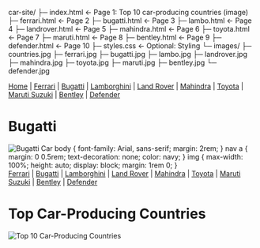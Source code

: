 car-site/
├─ index.html           ← Page 1: Top 10 car-producing countries (image)
├─ ferrari.html         ← Page 2
├─ bugatti.html         ← Page 3
├─ lambo.html           ← Page 4
├─ landrover.html       ← Page 5
├─ mahindra.html        ← Page 6
├─ toyota.html          ← Page 7
├─ maruti.html          ← Page 8
├─ bentley.html         ← Page 9
├─ defender.html        ← Page 10
├─ styles.css           ← Optional: Styling
└─ images/
    ├─ countries.jpg
    ├─ ferrari.jpg
    ├─ bugatti.jpg
    ├─ lambo.jpg
    ├─ landrover.jpg
    ├─ mahindra.jpg
    ├─ toyota.jpg
    ├─ maruti.jpg
    ├─ bentley.jpg
    └─ defender.jpg<!DOCTYPE html>
<html lang="en">
<head>
  <meta charset="UTF-8">
  <title>Bugatti</title>
  <link rel="stylesheet" href="styles.css">
</head>
<body>
  <nav>
    <a href="index.html">Home</a> |
    <a href="ferrari.html">Ferrari</a> |
    <a href="bugatti.html">Bugatti</a> |
    <a href="lambo.html">Lamborghini</a> |
    <a href="landrover.html">Land Rover</a> |
    <a href="mahindra.html">Mahindra</a> |
    <a href="toyota.html">Toyota</a> |
    <a href="maruti.html">Maruti Suzuki</a> |
    <a href="bentley.html">Bentley</a> |
    <a href="defender.html">Defender</a>
  </nav>

  <h1>Bugatti</h1>
  <img src="images/bugatti.jpg" alt="Bugatti Car">
</body>
</html>body {
  font-family: Arial, sans-serif;
  margin: 2rem;
}
nav a {
  margin: 0 0.5rem;
  text-decoration: none;
  color: navy;
}
img {
  max-width: 100%;
  height: auto;
  display: block;
  margin: 1rem 0;
}
<!DOCTYPE html>
<html lang="en">
<head>
  <meta charset="UTF-8">
  <title>Top Car-Producing Countries</title>
  <link rel="stylesheet" href="styles.css">
</head>
<body>
  <nav>
    <a href="ferrari.html">Ferrari</a> |
    <a href="bugatti.html">Bugatti</a> |
    <a href="lambo.html">Lamborghini</a> |
    <a href="landrover.html">Land Rover</a> |
    <a href="mahindra.html">Mahindra</a> |
    <a href="toyota.html">Toyota</a> |
    <a href="maruti.html">Maruti Suzuki</a> |
    <a href="bentley.html">Bentley</a> |
    <a href="defender.html">Defender</a>
  </nav>

  <h1>Top Car-Producing Countries</h1>
  <img src="images/countries.jpg" alt="Top 10 Car-Producing Countries">
</body>
</html>